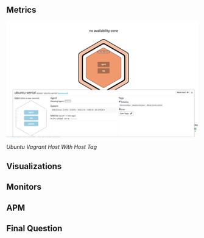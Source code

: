 ## Metrics

![](images/host_with_tags.png)

*Ubuntu Vagrant Host With Host Tag*

## Visualizations

## Monitors

## APM

## Final Question
